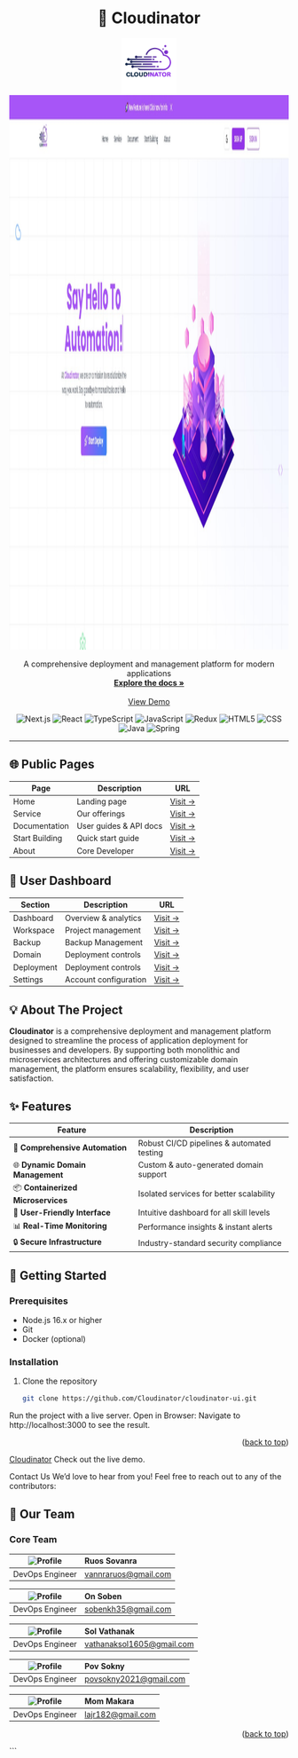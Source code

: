 <div align="center">

# 🚀 Cloudinator

  <a href="https://github.com/Cloudinator">
    <img src="/public/logo.png" alt="Logo" width="100" height="100">
  </a>

  <img src="/public/homepage.jpg" alt="Banner" width="1000" height="1000">


  <p align="center">
    A comprehensive deployment and management platform for modern applications
    <br />
    <a href="https://cloudinator-document.soben.me/"><strong>Explore the docs »</strong></a>
    <br />
    <br />
    <a href="https://cloudinator-ui.cloudinator.cloud/">View Demo</a>
  </p>

  <div align="center">
    <img src="https://img.shields.io/badge/Next-black?style=for-the-badge&logo=next.js&logoColor=white" alt="Next.js">
    <img src="https://img.shields.io/badge/React-20232A?style=for-the-badge&logo=react&logoColor=61DAFB" alt="React">
    <img src="https://img.shields.io/badge/TypeScript-007ACC?style=for-the-badge&logo=typescript&logoColor=white" alt="TypeScript">
    <img src="https://img.shields.io/badge/JavaScript-323330?style=for-the-badge&logo=javascript&logoColor=F7DF1E" alt="JavaScript">
    <img src="https://img.shields.io/badge/Redux-593D88?style=for-the-badge&logo=redux&logoColor=white" alt="Redux">
    <img src="https://img.shields.io/badge/HTML5-E34F26?style=for-the-badge&logo=html5&logoColor=white" alt="HTML5">
    <img src="https://img.shields.io/badge/CSS-239120?&style=for-the-badge&logo=css3&logoColor=white" alt="CSS">
    <img src="https://img.shields.io/badge/Java-ED8B00?style=for-the-badge&logo=java&logoColor=white" alt="Java">
    <img src="https://img.shields.io/badge/Spring-6DB33F?style=for-the-badge&logo=spring&logoColor=white" alt="Spring">
  </div>
</div>

---

## 🌐 Public Pages

| Page | Description | URL |
|------|-------------|-----|
| Home | Landing page | [Visit →](https://cloudinator-ui.cloudinator.cloud/) |
| Service | Our offerings | [Visit →](https://cloudinator-ui.cloudinator.cloud/service) |
| Documentation | User guides & API docs | [Visit →](https://cloudinator-document.soben.me/) |
| Start Building | Quick start guide | [Visit →](https://cloudinator-ui.cloudinator.cloud/start-building) |
| About | Core Developer | [Visit →](https://cloudinator-ui.cloudinator.cloud/about) |

## 🎯 User Dashboard

| Section | Description | URL |
|---------|-------------|-----|
| Dashboard | Overview & analytics | [Visit →](https://dynamic.psa-khmer.world/dashboard) |
| Workspace | Project management | [Visit →](https://dynamic.psa-khmer.world/workspace) |
| Backup | Backup Management | [Visit →](https://dynamic.psa-khmer.world/backup) |
| Domain | Deployment controls | [Visit →](https://dynamic.psa-khmer.world/domain) |
| Deployment | Deployment controls | [Visit →](https://dynamic.psa-khmer.world/deployment) |
| Settings | Account configuration | [Visit →](https://dynamic.psa-khmer.world/setting) |

## 💡 About The Project

**Cloudinator** is a comprehensive deployment and management platform designed to streamline the process of application deployment for businesses and developers. By supporting both monolithic and microservices architectures and offering customizable domain management, the platform ensures scalability, flexibility, and user satisfaction.

## ✨ Features

<div align="center">

| Feature | Description |
|---------|-------------|
| 🔄 **Comprehensive Automation** | Robust CI/CD pipelines & automated testing |
| 🌐 **Dynamic Domain Management** | Custom & auto-generated domain support |
| 📦 **Containerized Microservices** | Isolated services for better scalability |
| 🎯 **User-Friendly Interface** | Intuitive dashboard for all skill levels |
| 📊 **Real-Time Monitoring** | Performance insights & instant alerts |
| 🔒 **Secure Infrastructure** | Industry-standard security compliance |

</div>

## 🚀 Getting Started

### Prerequisites

- Node.js 16.x or higher
- Git
- Docker (optional)

### Installation

1. Clone the repository
   ```bash
   git clone https://github.com/Cloudinator/cloudinator-ui.git

Run the project with a live server.
Open in Browser:
Navigate to http://localhost:3000 to see the result.

<p align="right">(<a href="#readme-top">back to top</a>)</p>

<a href="https://cloudinator-ui.cloudinator.cloud/">Cloudinator</a>
Check out the live demo.


Contact Us
We’d love to hear from you! Feel free to reach out to any of the contributors:

## 👥 Our Team

<div class="team-grid">

### Core Team

| <img src="/public/sovanra.jpg" alt="Profile" class="rounded-full" /> | **Ruos Sovanra** |
|:---:|:---|
| DevOps Engineer | [vannraruos@gmail.com](mailto:vannraruos@gmail.com) |

| <img src="/public/ben.png" alt="Profile" class="rounded-full" /> | **On Soben** |
|:---:|:---|
| DevOps Engineer | [sobenkh35@gmail.com](mailto:sobenkh35@gmail.com) |

| <img src="/public/vathanak.jpg" alt="Profile" class="rounded-full" /> | **Sol Vathanak** |
|:---:|:---|
| DevOps Engineer | [vathanaksol1605@gmail.com](mailto:vathanaksol1605@gmail.com) |

| <img src="/public/sokny.jpg" alt="Profile" class="rounded-full" /> | **Pov Sokny** |
|:---:|:---|
| DevOps Engineer | [povsokny2021@gmail.com](mailto:povsokny2021@gmail.com) |

| <img src="/public/makara.jpg" alt="Profile" class="rounded-full" /> | **Mom Makara** |
|:---:|:---|
| DevOps Engineer | [lajr182@gmail.com](mailto:lajr182@gmail.com) |

</div>

<p align="right">(<a href="#readme-top">back to top</a>)</p> ```